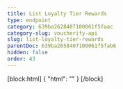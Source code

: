 ```yaml
---
title: List Loyalty Tier Rewards
type: endpoint
category: 639ba2628407100061f5faac
category-slug: voucherify-api
slug: list-loyalty-tier-rewards
parentDoc: 639ba2658407100061f5fab6
hidden: false
order: 43
---
```

[block:html]
{
  "html": "<style>\n[title=\"Toggle library\"] { \n  display: none; }\n.LanguagePicker-divider { \n  display: none; }\n.Playground-section3VTXuaYZivJK > .APISectionHeader3LN_-QIR0m7x {\n  display: none; }\n.LanguagePicker-languages1qVVo_v6AlP9 {\n  display: none; }\n</style>"
}
[/block]
